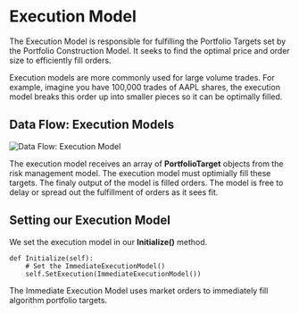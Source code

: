# Execution Model
The Execution Model is responsible for fulfilling the Portfolio Targets set by the Portfolio Construction Model. It seeks to find the optimal price and order size to efficiently fill orders.

Execution models are more commonly used for large volume trades. For example, imagine you have 100,000 trades of AAPL shares, the execution model breaks this order up into smaller pieces so it can be optimally filled.

## Data Flow: Execution Models
![Data Flow: Execution Model](https://cdn.quantconnect.com/i/tu/ExecutionModel3.jpg)

The execution model receives an array of **PortfolioTarget** objects from the risk management model. The execution model must optimially fill these targets. The finaly output of the model is filled orders. The model is free to delay or spread out the fulfillment of orders as it sees fit.

## Setting our Execution Model

We set the execution model in our **Initialize()** method.

    def Initialize(self): 
        # Set the ImmediateExecutionModel()
        self.SetExecution(ImmediateExecutionModel())
    
The Immediate Execution Model uses market orders to immediately fill algorithm portfolio targets.